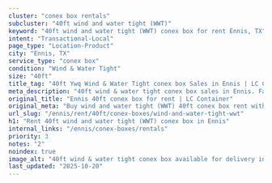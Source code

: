 ```yaml
---
cluster: "conex box rentals"
subcluster: "40ft wind and water tight (WWT)"
keyword: "40ft wind and water tight (WWT) conex box for rent Ennis, TX"
intent: "Transactional-Local"
page_type: "Location-Product"
city: "Ennis, TX"
service_type: "conex box"
condition: "Wind & Water Tight"
size: "40ft"
title_tag: "40ft Ywq Wind & Water Tight conex box Sales in Ennis | LC Container"
meta_description: "40ft wind & water tight conex box sales in Ennis. Fast delivery, competitive pricing. Serving conex boxes area. Quote ID: 1S6. Call (214) 524-4168 for your free quote today."
original_title: "Ennis 40ft conex box for rent | LC Container"
original_meta: "Buy wind and water tight (WWT) 40ft conex box rent with local delivery in Ennis, TX. LC Container — local Since 2003. Request a fast quote today."
url_slug: "/ennis/rent/40ft/conex-boxes/wind-and-water-tight-wwt"
h1: "Rent 40ft wind and water tight (WWT) conex box in Ennis"
internal_links: "/ennis/conex-boxes/rentals"
priority: 3
notes: "2"
noindex: true
image_alt: "40ft wind & water tight conex box available for delivery in Ennis"
last_updated: "2025-10-20"
---
```


<!-- TODO: Add unique city/inventory copy, images, and internal links here. -->

